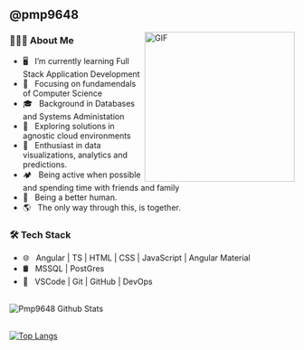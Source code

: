 <div><h2> @pmp9648 </h2>
<img align="right" alt="GIF" src="https://media4.giphy.com/media/sYh5oY4WTDO12/giphy.gif?cid=790b76111a76e2fbd61fb415dd9cb26793a139f206dcd020&rid=giphy.gif&ct=g" width="265"> 

<h3> 👨🏻‍💻 About Me </h3>

- 🖥️ &nbsp; I’m currently learning Full Stack Application Development
- 🤔 &nbsp; Focusing on fundamendals of Computer Science
- 🎓 &nbsp; Background in Databases and Systems Administation
- 💼 &nbsp; Exploring solutions in agnostic cloud environments 
- 🧠 &nbsp; Enthusiast in data visualizations, analytics and predictions.
- 🏕️ &nbsp; Being active when possible and spending time with friends and family
- 🤹 &nbsp; Being a better human.
- 🌎 &nbsp; The only way through this, is together. 


<h3>🛠 Tech Stack</h3>

- 🌐 &nbsp; Angular | TS | HTML | CSS | JavaScript | Angular Material 
- 🛢 &nbsp; MSSQL | PostGres
- 🔧 &nbsp; VSCode | Git | GitHub | DevOps

<br>

<img align="center" src="https://github-readme-stats.vercel.app/api?username=pmp9648&include_all_commits=true&count_private=true&show_icons=true&line_height=20&title_color=7A7ADB&icon_color=2234AE&text_color=D3D3D3&bg_color=0,000000,130F40" alt="Pmp9648 Github Stats">

</br>
&nbsp;

[![Top Langs](https://github-readme-stats.vercel.app/api/top-langs/?username=pmp9648&layout=compact&text_color=daf7dc&bg_color=151515)](https://github.com/pmp9648/github-readme-stats)


<!---
pmp9648/pmp9648 is a ✨ special ✨ repository because its `README.md` (this file) appears on your GitHub profile.
You can click the Preview link to take a look at your changes.
--->
